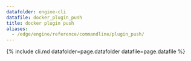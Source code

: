```yaml
---
datafolder: engine-cli
datafile: docker_plugin_push
title: docker plugin push
aliases:
  - /edge/engine/reference/commandline/plugin_push/
---
```

<!--
This page is automatically generated from Docker's source code. If you want to
suggest a change to the text that appears here, open a ticket or pull request
in the source repository on GitHub:

https://github.com/docker/cli
-->
{% include cli.md datafolder=page.datafolder datafile=page.datafile %}
